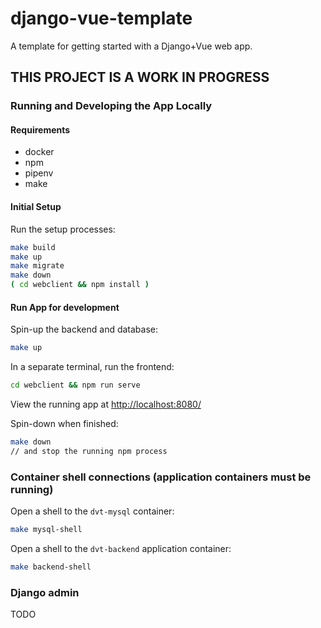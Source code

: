 # django-vue-template
A template for getting started with a Django+Vue web app.

## THIS PROJECT IS A WORK IN PROGRESS


### Running and Developing the App Locally

#### Requirements
- docker
- npm
- pipenv
- make

#### Initial Setup

Run the setup processes:
```sh
make build
make up
make migrate
make down
( cd webclient && npm install )
```


#### Run App for development

Spin-up the backend and database:
```sh
make up
```

In a separate terminal, run the frontend:
```sh
cd webclient && npm run serve
```

View the running app at [http://localhost:8080/](http://localhost:8080/)

Spin-down when finished:
```sh
make down
// and stop the running npm process
```


### Container shell connections (application containers must be running)

Open a shell to the `dvt-mysql` container:
```sh
make mysql-shell
```

Open a shell to the `dvt-backend` application container:
```sh
make backend-shell
```

### Django admin

TODO
